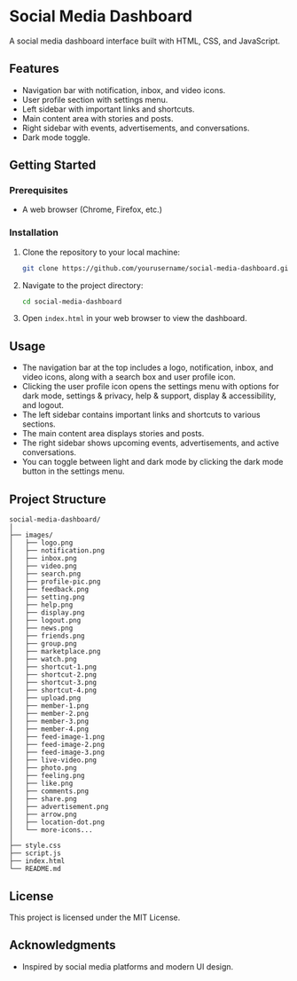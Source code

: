 # Social Media Dashboard

A social media dashboard interface built with HTML, CSS, and JavaScript.

## Features

- Navigation bar with notification, inbox, and video icons.
- User profile section with settings menu.
- Left sidebar with important links and shortcuts.
- Main content area with stories and posts.
- Right sidebar with events, advertisements, and conversations.
- Dark mode toggle.

## Getting Started

### Prerequisites

- A web browser (Chrome, Firefox, etc.)

### Installation

1. Clone the repository to your local machine:

   ```bash
   git clone https://github.com/yourusername/social-media-dashboard.git
   ```

2. Navigate to the project directory:

   ```bash
   cd social-media-dashboard
   ```

3. Open `index.html` in your web browser to view the dashboard.

## Usage

- The navigation bar at the top includes a logo, notification, inbox, and video icons, along with a search box and user profile icon.
- Clicking the user profile icon opens the settings menu with options for dark mode, settings & privacy, help & support, display & accessibility, and logout.
- The left sidebar contains important links and shortcuts to various sections.
- The main content area displays stories and posts.
- The right sidebar shows upcoming events, advertisements, and active conversations.
- You can toggle between light and dark mode by clicking the dark mode button in the settings menu.

## Project Structure

```
social-media-dashboard/
│
├── images/
│   ├── logo.png
│   ├── notification.png
│   ├── inbox.png
│   ├── video.png
│   ├── search.png
│   ├── profile-pic.png
│   ├── feedback.png
│   ├── setting.png
│   ├── help.png
│   ├── display.png
│   ├── logout.png
│   ├── news.png
│   ├── friends.png
│   ├── group.png
│   ├── marketplace.png
│   ├── watch.png
│   ├── shortcut-1.png
│   ├── shortcut-2.png
│   ├── shortcut-3.png
│   ├── shortcut-4.png
│   ├── upload.png
│   ├── member-1.png
│   ├── member-2.png
│   ├── member-3.png
│   ├── member-4.png
│   ├── feed-image-1.png
│   ├── feed-image-2.png
│   ├── feed-image-3.png
│   ├── live-video.png
│   ├── photo.png
│   ├── feeling.png
│   ├── like.png
│   ├── comments.png
│   ├── share.png
│   ├── advertisement.png
│   ├── arrow.png
│   ├── location-dot.png
│   └── more-icons...
│
├── style.css
├── script.js
├── index.html
└── README.md
```

## License

This project is licensed under the MIT License.

## Acknowledgments

- Inspired by social media platforms and modern UI design.

